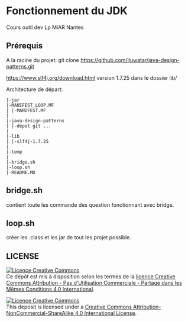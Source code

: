# Fonctionnement du JDK
Cours outil dev
Lp MiAR Nantes

## Prérequis
A la racine du projet:
git clone https://github.com/iluwatar/java-design-patterns.git

https://www.slf4j.org/download.html version 1.7.25 dans le dossier lib/

Architecture de départ:
```
|-jar  
|-MANIFEST_LOOP.MF  
| |-MANIFEST.MF  
|  
|-java-design-patterns  
| |-depot git ...  
|  
|-lib  
| |-slf4j-1.7.25  
|  
|-temp  
|  
|-bridge.sh
|-loop.sh
|-README.MD
```

## bridge.sh
contient toute les commande des question fonctionnant avec bridge.

## loop.sh
créer les .class et les jar de tout les projet possible.

## LICENSE
[![Licence Creative Commons](https://i.creativecommons.org/l/by-nc-sa/4.0/88x31.png)](https://creativecommons.org/licenses/by-nc-sa/4.0/deed.fr)  
Ce dépôt est mis à disposition selon les termes de la [licence Creative Commons Attribution - Pas d’Utilisation Commerciale - Partage dans les Mêmes Conditions 4.0 International](https://creativecommons.org/licenses/by-nc-sa/4.0/deed.fr).

[![Licence Creative Commons](https://i.creativecommons.org/l/by-nc-sa/4.0/88x31.png)](http://creativecommons.org/licenses/by-nc-sa/4.0/)  
This deposit is licensed under a [Creative Commons Attribution-NonCommercial-ShareAlike 4.0 International License](http://creativecommons.org/licenses/by-nc-sa/4.0/).
